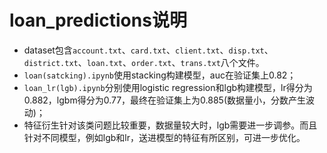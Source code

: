 # loan_predictions说明

- dataset包含`account.txt`、`card.txt`、`client.txt`、`disp.txt`、`district.txt`、`loan.txt`、`order.txt`、`trans.txt`八个文件。
- `loan(satcking).ipynb`使用stacking构建模型，auc在验证集上0.82；
- `loan_lr(lgb).ipynb`分别使用logistic regression和lgb构建模型，lr得分为0.882，lgbm得分为0.77，最终在验证集上为0.885(数据量小，分数产生波动)；
- 特征衍生针对该类问题比较重要，数据量较大时，lgb需要进一步调参。而且针对不同模型，例如lgb和lr，送进模型的特征有所区别，可进一步优化。
